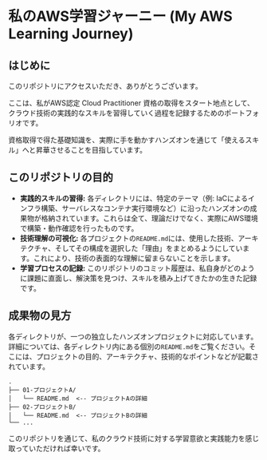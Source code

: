 # 私のAWS学習ジャーニー (My AWS Learning Journey)

## はじめに

このリポジトリにアクセスいただき、ありがとうございます。

ここは、私がAWS認定 Cloud Practitioner 資格の取得をスタート地点として、クラウド技術の実践的なスキルを習得していく過程を記録するためのポートフォリオです。

資格取得で得た基礎知識を、実際に手を動かすハンズオンを通じて「使えるスキル」へと昇華させることを目指しています。

## このリポジトリの目的

- **実践的スキルの習得:** 各ディレクトリには、特定のテーマ（例: IaCによるインフラ構築、サーバレスなコンテナ実行環境など）に沿ったハンズオンの成果物が格納されています。これらは全て、理論だけでなく、実際にAWS環境で構築・動作確認を行ったものです。
- **技術理解の可視化:** 各プロジェクトの`README.md`には、使用した技術、アーキテクチャ、そしてその構成を選択した「理由」をまとめるようにしています。これにより、技術の表面的な理解に留まらないことを示します。
- **学習プロセスの記録:** このリポジトリのコミット履歴は、私自身がどのように課題に直面し、解決策を見つけ、スキルを積み上げてきたかの生きた記録です。

## 成果物の見方

各ディレクトリが、一つの独立したハンズオンプロジェクトに対応しています。
詳細については、各ディレクトリ内にある個別の`README.md`をご覧ください。そこには、プロジェクトの目的、アーキテクチャ、技術的なポイントなどが記載されています。

```text
.
├── 01-プロジェクトA/
│   └── README.md  <-- プロジェクトAの詳細
├── 02-プロジェクトB/
│   └── README.md  <-- プロジェクトBの詳細
└── ...
```

このリポジトリを通じて、私のクラウド技術に対する学習意欲と実践能力を感じ取っていただければ幸いです。

